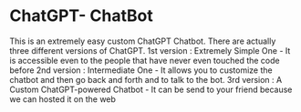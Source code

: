 # ChatGPT- ChatBot
This is an extremely easy custom ChatGPT Chatbot.
There are actually three different versions of ChatGPT.
1st version : Extremely Simple One - It is accessible even to the people that have never even touched the code before
2nd version : Intermediate One - It allows you to customize the chatbot and then go back and forth and to talk to the bot.
3rd version : A Custom ChatGPT-powered Chatbot - It can be send to your friend because we can hosted it on the web
